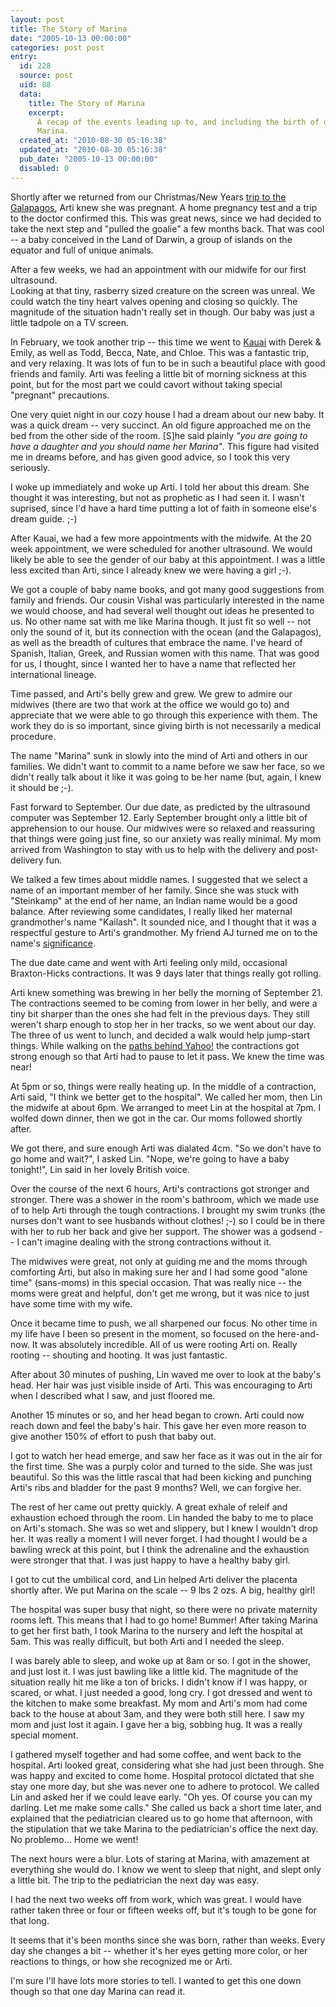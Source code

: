 ```yaml
---
layout: post
title: The Story of Marina
date: "2005-10-13 00:00:00"
categories: post post
entry:
  id: 228
  source: post
  uid: 88
  data:
    title: The Story of Marina
    excerpt:
      A recap of the events leading up to, and including the birth of our beautiful
      Marina.
  created_at: "2010-08-30 05:16:38"
  updated_at: "2010-08-30 05:16:38"
  pub_date: "2005-10-13 00:00:00"
  disabled: 0
---
```


Shortly after we returned from our Christmas/New Years <a
href="/pictures/20041225-galapagos/">trip to the Galapagos</a>, Arti knew she
was pregnant. A home pregnancy test and a trip to the doctor confirmed this.
This was great news, since we had decided to take the next step and "pulled the
goalie" a few months back. That was cool -- a baby conceived in the Land of
Darwin, a group of islands on the equator and full of unique animals.

After a few weeks, we had an appointment with our midwife for our first ultrasound.  
Looking at that tiny, rasberry sized creature on the screen was unreal. We could
watch the tiny heart valves opening and closing so quickly. The
magnitude of the situation hadn't really set in though. Our baby was just a little
tadpole on a TV screen.

In February, we took another trip -- this time we went to <a
href="/pictures/20050214-kauai/">Kauai</a> with Derek &amp; Emily, as well as
Todd, Becca, Nate, and Chloe. This was a fantastic trip, and very relaxing.
It was lots of fun to be in such a beautiful place with good friends and
family. Arti was feeling a little bit of morning sickness at this point, but
for the most part we could cavort without taking special "pregnant"
precautions.

One very quiet night in our cozy house I had a dream about our new baby. It
was a quick dream -- very succinct. An old figure approached me on the bed
from the other side of the room. [S]he said plainly <i>"you are going to have a
daughter and you should name her Marina"</i>. This figure had visited me in dreams
before, and has given good advice, so I took this very seriously.

I woke up immediately and woke up Arti. I told her about this dream. She thought
it was interesting, but not as prophetic as I had seen it. I wasn't suprised, since
I'd have a hard time putting a lot of faith in someone else's dream guide. ;-)

After Kauai, we had a few more appointments with the midwife. At the 20 week
appointment, we were scheduled for another ultrasound. We would likely be able
to see the gender of our baby at this appointment. I was a little less excited
than Arti, since I already knew we were having a girl ;-).

We got a couple of baby name books, and got many good suggestions from family
and friends. Our cousin Vishal was particularly interested in the name we
would choose, and had several well thought out ideas he presented to us. No
other name sat with me like Marina though. It just fit so well -- not only the
sound of it, but its connection with the ocean (and the Galapagos), as well as
the breadth of cultures that embrace the name. I've heard of Spanish, Italian,
Greek, and Russian women with this name. That was good for us, I thought,
since I wanted her to have a name that reflected her international lineage.

Time passed, and Arti's belly grew and grew. We grew to admire our midwives
(there are two that work at the office we would go to) and appreciate that we
were able to go through this experience with them. The work they do is so
important, since giving birth is not necessarily a medical procedure.

The name "Marina" sunk in slowly into the mind of Arti and others in our families.
We didn't want to commit to a name before we saw her face, so we didn't really talk
about it like it was going to be her name (but, again, I knew it should be ;-).

Fast forward to September. Our due date, as predicted by the ultrasound
computer was September 12. Early September brought only a little bit of
apprehension to our house. Our midwives were so relaxed and reassuring that
things were going just fine, so our anxiety was really minimal. My mom arrived
from Washington to stay with us to help with the delivery and post-delivery
fun.

We talked a few times about middle names. I suggested that we select a name of an
important member of her family. Since she was stuck with "Steinkamp" at the end of
her name, an Indian name would be a good balance. After reviewing some candidates,
I really liked her maternal grandmother's name "Kailash". It sounded nice,
and I thought that it was a respectful gesture to Arti's grandmother. My
friend AJ turned me on to the name's <a
href="http://en.wikipedia.org/wiki/Mount_Kailash">significance</a>.

The due date came and went with Arti feeling only mild, occasional
Braxton-Hicks contractions. It was 9 days later that things really got
rolling.

Arti knew something was brewing in her belly the morning of September 21. The contractions
seemed to be coming from lower in her belly, and were a tiny bit sharper than the
ones she had felt in the previous days. They still weren't sharp enough to stop
her in her tracks, so we went about our day. The three of us went to lunch, and
decided a walk would help jump-start things. While walking on the <a href="http://maps.google.com/maps?q=701+first+ave,+sunnyvale,+ca&ll=37.420404,-122.023226&spn=0.004582,0.011579&t=k&hl=en">paths behind Yahoo!</a>
the contractions got strong enough so that Arti had to pause to let it pass. We knew the time was near!

At 5pm or so, things were really heating up. In the middle of a contraction,
Arti said, "I think we better get to the hospital". We called her mom, then
Lin the midwife at about 6pm. We arranged to meet Lin at the hospital at 7pm.
I wolfed down dinner, then we got in the car. Our moms followed shortly after.

We got there, and sure enough Arti was dialated 4cm. "So we don't have to go
home and wait?", I asked Lin. "Nope, we're going to have a baby tonight!",
Lin said in her lovely British voice.

Over the course of the next 6 hours, Arti's contractions got stronger and stronger. There
was a shower in the room's bathroom, which we made use of to help Arti through the tough
contractions. I brought my swim trunks (the nurses don't want to see husbands
without clothes! ;-) so I could be in there with her to rub her back and give
her support. The shower was a godsend -- I can't imagine dealing with the strong
contractions without it.

The midwives were great, not only at guiding me and the moms through comforting
Arti, but also in making sure her and I had some good "alone time" (sans-moms)
in this special occasion. That was really nice -- the moms were great and
helpful, don't get me wrong, but it was nice to just have some time with my
wife.

Once it became time to push, we all sharpened our focus. No other time in my life
have I been so present in the moment, so focused on the here-and-now. It was absolutely incredible.
All of us were rooting Arti on. Really rooting -- shouting and hooting. It was just fantastic.

After about 30 minutes of pushing, Lin waved me over to look at the baby's
head. Her hair was just visible inside of Arti. This was encouraging to Arti
when I described what I saw, and just floored me.

Another 15 minutes or so, and her head began to crown. Arti could now reach
down and feel the baby's hair. This gave her even more reason to give another
150% of effort to push that baby out.

I got to watch her head emerge, and saw her face as it was out in the air for
the first time. She was a purply color and turned to the side. She was just
beautiful. So this was the little rascal that had been kicking and punching
Arti's ribs and bladder for the past 9 months? Well, we can forgive her.

The rest of her came out pretty quickly. A great exhale of releif and
exhaustion echoed through the room. Lin handed the baby to me to place on
Arti's stomach. She was so wet and slippery, but I knew I wouldn't drop her.
It was really a moment I will never forget. I had thought I would be a bawling
wreck at this point, but I think the adrenaline and the exhaustion were
stronger that that. I was just happy to have a healthy baby girl.

I got to cut the umbilical cord, and Lin helped Arti deliver the placenta
shortly after. We put Marina on the scale -- 9 lbs 2 ozs. A big, healthy
girl!

The hospital was super busy that night, so there were no private maternity
rooms left. This means that I had to go home! Bummer! After taking Marina to
get her first bath, I took Marina to the nursery and left the hospital at 5am.
This was really difficult, but both Arti and I needed the sleep.

I was barely able to sleep, and woke up at 8am or so. I got in the shower, and
just lost it. I was just bawling like a little kid. The magnitude of the
situation really hit me like a ton of bricks. I didn't know if I was happy,
or scared, or what. I just needed a good, long cry. I got dressed and went to the kitchen
to make some breakfast. My mom and Arti's mom had come back to the house at
about 3am, and they were both still here. I saw my mom and just lost it again.
I gave her a big, sobbing hug. It was a really special moment.

I gathered myself together and had some coffee, and went back to the hospital.
Arti looked great, considering what she had just been through. She was happy
and excited to come home. Hospital protocol dictated that she stay one more
day, but she was never one to adhere to protocol. We called Lin and asked her
if we could leave early. "Oh yes. Of course you can my darling. Let me make
some calls." She called us back a short time later, and explained that the
pediatrician cleared us to go home that afternoon, with the stipulation that we
take Marina to the pediatrician's office the next day. No problemo... Home we
went!

The next hours were a blur. Lots of staring at Marina, with amazement at
everything she would do. I know we went to sleep that night, and slept only a
little bit. The trip to the pediatrician the next day was easy.

I had the next two weeks off from work, which was great. I would have rather
taken three or four or fifteen weeks off, but it's tough to be gone for that
long.

It seems that it's been months since she was born, rather than weeks. Every
day she changes a bit -- whether it's her eyes getting more color, or her
reactions to things, or how she recognized me or Arti.

I'm sure I'll have lots more stories to tell. I wanted to get this one down
though so that one day Marina can read it.
